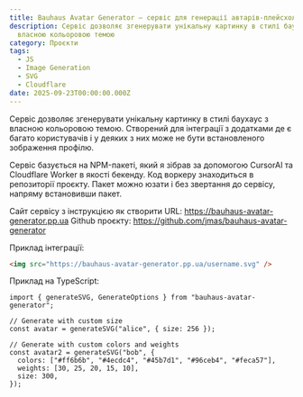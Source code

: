 ```yaml
---
title: Bauhaus Avatar Generator – сервіс для генерації автарів-плейсхолдерів
description: Сервіс дозволяє згенерувати унікальну картинку в стилі баухаус з
  власною кольоровою темою
category: Проєкти
tags:
  - JS
  - Image Generation
  - SVG
  - Cloudflare
date: 2025-09-23T00:00:00.000Z
---
```

Сервіс дозволяє згенерувати унікальну картинку в стилі баухаус з власною кольоровою темою. Створений для інтеграції з додатками де є багато користувачів і у деяких з них може не бути встановленого зображення профілю.

Сервіс базується на NPM-пакеті, який я зібрав за допомогою CursorAI та Cloudflare Worker в якості бекенду. Код воркеру знаходиться в репозиторії проєкту. Пакет можно юзати і без звертання до сервісу, напряму встановивши пакет.

Сайт сервісу з інструкцією як створити URL: https://bauhaus-avatar-generator.pp.ua
Github проєкту: https://github.com/jmas/bauhaus-avatar-generator

Приклад інтеграції:
```html
<img src="https://bauhaus-avatar-generator.pp.ua/username.svg" />
```

Приклад на TypeScript:
```tsx
import { generateSVG, GenerateOptions } from "bauhaus-avatar-generator";

// Generate with custom size
const avatar = generateSVG("alice", { size: 256 });

// Generate with custom colors and weights
const avatar2 = generateSVG("bob", {
  colors: ["#ff6b6b", "#4ecdc4", "#45b7d1", "#96ceb4", "#feca57"],
  weights: [30, 25, 20, 15, 10],
  size: 300,
});
```